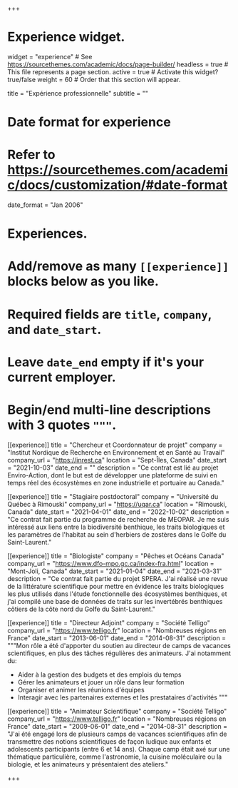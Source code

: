 +++
# Experience widget.
widget = "experience"  # See https://sourcethemes.com/academic/docs/page-builder/
headless = true  # This file represents a page section.
active = true  # Activate this widget? true/false
weight = 60  # Order that this section will appear.

title = "Expérience professionnelle"
subtitle = ""

# Date format for experience
#   Refer to https://sourcethemes.com/academic/docs/customization/#date-format
date_format = "Jan 2006"

# Experiences.
#   Add/remove as many `[[experience]]` blocks below as you like.
#   Required fields are `title`, `company`, and `date_start`.
#   Leave `date_end` empty if it's your current employer.
#   Begin/end multi-line descriptions with 3 quotes `"""`.
[[experience]]
  title = "Chercheur et Coordonnateur de projet"
  company = "Institut Nordique de Recherche en Environnement et en Santé au Travail"
  company_url = "https://inrest.ca"
  location = "Sept-Îles, Canada"
  date_start = "2021-10-03"
  date_end = ""
  description = "Ce contrat est lié au projet Enviro-Action, dont le but est de développer une plateforme de suivi en temps réel des écosystèmes en zone industrielle et portuaire au Canada."

[[experience]]
  title = "Stagiaire postdoctoral"
  company = "Université du Québec à Rimouski"
  company_url = "https://uqar.ca"
  location = "Rimouski, Canada"
  date_start = "2021-04-01"
  date_end = "2022-10-02"
  description = "Ce contrat fait partie du programme de recherche de MEOPAR. Je me suis intéressé aux liens entre la biodiversité benthique, les traits biologiques et les paramètres de l'habitat au sein d'herbiers de zostères dans le Golfe du Saint-Laurent."

[[experience]]
  title = "Biologiste"
  company = "Pêches et Océans Canada"
  company_url = "https://www.dfo-mpo.gc.ca/index-fra.html"
  location = "Mont-Joli, Canada"
  date_start = "2021-01-04"
  date_end = "2021-03-31"
  description = "Ce contrat fait partie du projet SPERA. J'ai réalisé une revue de la littérature scientifique pour mettre en évidence les traits biologiques les plus utilisés dans l'étude fonctionnelle des écosystèmes benthiques, et j'ai compilé une base de données de traits sur les invertébrés benthiques côtiers de la côte nord du Golfe du Saint-Laurent."

[[experience]]
  title = "Directeur Adjoint"
  company = "Société Telligo"
  company_url = "https://www.telligo.fr"
  location = "Nombreuses régions en France"
  date_start = "2013-06-01"
  date_end = "2014-08-31"
  description = """Mon rôle a été d'apporter du soutien au directeur de camps de vacances scientifiques, en plus des tâches régulières des animateurs. J'ai notamment du:

  * Aider à la gestion des budgets et des emplois du temps
  * Gérer les animateurs et jouer un rôle dans leur formation
  * Organiser et animer les réunions d'équipes
  * Interagir avec les partenaires externes et les prestataires d'activités
  """

[[experience]]
  title = "Animateur Scientifique"
  company = "Société Telligo"
  company_url = "https://www.telligo.fr"
  location = "Nombreuses régions en France"
  date_start = "2009-06-01"
  date_end = "2014-08-31"
  description = "J'ai été engagé lors de plusieurs camps de vacances scientifiques afin de transmettre des notions scientifiques de façon ludique aux enfants et adolescents participants (entre 6 et 14 ans). Chaque camp était axé sur une thématique particulière, comme l'astronomie, la cuisine moléculaire ou la biologie, et les animateurs y présentaient des ateliers."

+++
